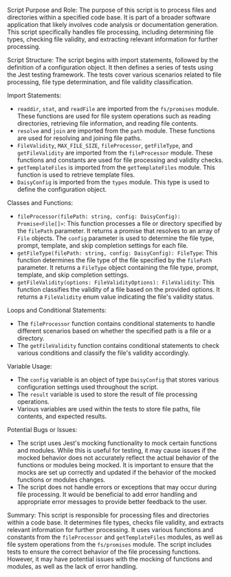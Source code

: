Script Purpose and Role:
The purpose of this script is to process files and directories within a specified code base. It is part of a broader software application that likely involves code analysis or documentation generation. This script specifically handles file processing, including determining file types, checking file validity, and extracting relevant information for further processing.

Script Structure:
The script begins with import statements, followed by the definition of a configuration object. It then defines a series of tests using the Jest testing framework. The tests cover various scenarios related to file processing, file type determination, and file validity classification.

Import Statements:
- `readdir`, `stat`, and `readFile` are imported from the `fs/promises` module. These functions are used for file system operations such as reading directories, retrieving file information, and reading file contents.
- `resolve` and `join` are imported from the `path` module. These functions are used for resolving and joining file paths.
- `FileValidity`, `MAX_FILE_SIZE`, `fileProcessor`, `getFileType`, and `getFileValidity` are imported from the `fileProcessor` module. These functions and constants are used for file processing and validity checks.
- `getTemplateFiles` is imported from the `getTemplateFiles` module. This function is used to retrieve template files.
- `DaisyConfig` is imported from the `types` module. This type is used to define the configuration object.

Classes and Functions:
- `fileProcessor(filePath: string, config: DaisyConfig): Promise<File[]>`: This function processes a file or directory specified by the `filePath` parameter. It returns a promise that resolves to an array of `File` objects. The `config` parameter is used to determine the file type, prompt, template, and skip completion settings for each file.
- `getFileType(filePath: string, config: DaisyConfig): FileType`: This function determines the file type of the file specified by the `filePath` parameter. It returns a `FileType` object containing the file type, prompt, template, and skip completion settings.
- `getFileValidity(options: FileValidityOptions): FileValidity`: This function classifies the validity of a file based on the provided options. It returns a `FileValidity` enum value indicating the file's validity status.

Loops and Conditional Statements:
- The `fileProcessor` function contains conditional statements to handle different scenarios based on whether the specified path is a file or a directory.
- The `getFileValidity` function contains conditional statements to check various conditions and classify the file's validity accordingly.

Variable Usage:
- The `config` variable is an object of type `DaisyConfig` that stores various configuration settings used throughout the script.
- The `result` variable is used to store the result of file processing operations.
- Various variables are used within the tests to store file paths, file contents, and expected results.

Potential Bugs or Issues:
- The script uses Jest's mocking functionality to mock certain functions and modules. While this is useful for testing, it may cause issues if the mocked behavior does not accurately reflect the actual behavior of the functions or modules being mocked. It is important to ensure that the mocks are set up correctly and updated if the behavior of the mocked functions or modules changes.
- The script does not handle errors or exceptions that may occur during file processing. It would be beneficial to add error handling and appropriate error messages to provide better feedback to the user.

Summary:
This script is responsible for processing files and directories within a code base. It determines file types, checks file validity, and extracts relevant information for further processing. It uses various functions and constants from the `fileProcessor` and `getTemplateFiles` modules, as well as file system operations from the `fs/promises` module. The script includes tests to ensure the correct behavior of the file processing functions. However, it may have potential issues with the mocking of functions and modules, as well as the lack of error handling.